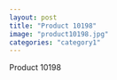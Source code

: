 ```yaml
---
layout: post
title: "Product 10198"
image: "product10198.jpg"
categories: "category1"
---
```

Product 10198
